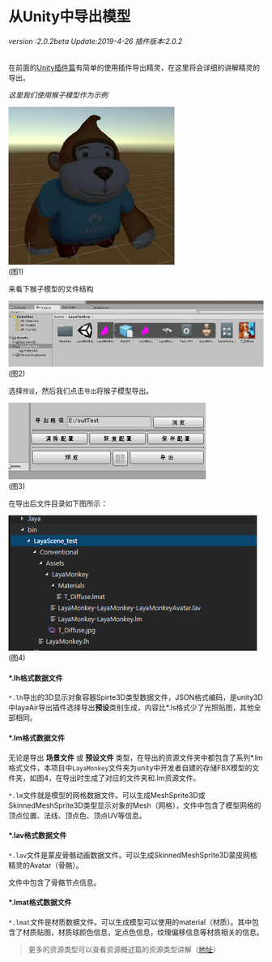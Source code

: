 # 从Unity中导出模型

###### *version :2.0.2beta   Update:2019-4-26 插件版本:2.0.2*

在前面的[Unity插件篇](地址)有简单的使用插件导出精灵，在这里将会详细的讲解精灵的导出。

*这里我们使用猴子模型作为示例*

![](img/1.png)<br>(图1)

来看下猴子模型的文件结构

![](img/2.png)<br>(图2)

选择`预设`，然后我们点击`导出`将猴子模型导出。

![](img/3.png)<br>(图3)

在导出后文件目录如下图所示：

![](img/4.png)<br>(图4)

#### *.lh格式数据文件

`*.lh`导出的3D显示对象容器Spirte3D类型数据文件，JSON格式编码，是unity3D中layaAir导出插件选择导出**预设**类别生成，内容比*.ls格式少了光照贴图，其他全部相同。

#### *.lm格式数据文件

无论是导出 **场景文件** 或 **预设文件** 类型，在导出的资源文件夹中都包含了系列*.lm格式文件，本项目中`LayaMonkey`文件夹为unity中开发者自建的存储FBX模型的文件夹，如图4，在导出时生成了对应的文件夹和.lm资源文件。

`*.lm`文件就是模型的网格数据文件。可以生成MeshSprite3D或SkinnedMeshSprite3D类型显示对象的Mesh（网格），文件中包含了模型网格的顶点位置、法线、顶点色、顶点UV等信息。

#### *.lav格式数据文件

`*.lav`文件是蒙皮骨骼动画数据文件。可以生成SkinnedMeshSprite3D蒙皮网格精灵的Avatar（骨骼）。

文件中包含了骨骼节点信息。

#### *.lmat格式数据文件

`*.lmat`文件是材质数据文件。可以生成模型可以使用的material（材质）。其中包含了材质贴图，材质球颜色信息，定点色信息，纹理偏移信息等材质相关的信息。

> 更多的资源类型可以查看资源概述篇的资源类型讲解（[地址](https://ldc2.layabox.com/doc/?nav=zh-js-4-3-0)）